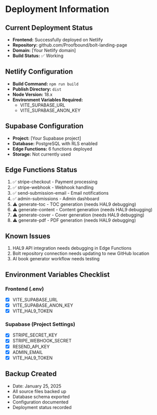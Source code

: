 # Deployment Information

## Current Deployment Status
- **Frontend:** Successfully deployed on Netlify
- **Repository:** github.com/Proofbound/bolt-landing-page
- **Domain:** [Your Netlify domain]
- **Build Status:** ✅ Working

## Netlify Configuration
- **Build Command:** `npm run build`
- **Publish Directory:** `dist`
- **Node Version:** 18.x
- **Environment Variables Required:**
  - VITE_SUPABASE_URL
  - VITE_SUPABASE_ANON_KEY

## Supabase Configuration
- **Project:** [Your Supabase project]
- **Database:** PostgreSQL with RLS enabled
- **Edge Functions:** 6 functions deployed
- **Storage:** Not currently used

## Edge Functions Status
1. ✅ stripe-checkout - Payment processing
2. ✅ stripe-webhook - Webhook handling
3. ✅ send-submission-email - Email notifications
4. ✅ admin-submissions - Admin dashboard
5. ⚠️ generate-toc - TOC generation (needs HAL9 debugging)
6. ⚠️ generate-content - Content generation (needs HAL9 debugging)
7. ⚠️ generate-cover - Cover generation (needs HAL9 debugging)
8. ⚠️ generate-pdf - PDF generation (needs HAL9 debugging)

## Known Issues
1. HAL9 API integration needs debugging in Edge Functions
2. Bolt repository connection needs updating to new GitHub location
3. AI book generator workflow needs testing

## Environment Variables Checklist
### Frontend (.env)
- [x] VITE_SUPABASE_URL
- [x] VITE_SUPABASE_ANON_KEY
- [x] VITE_HAL9_TOKEN

### Supabase (Project Settings)
- [x] STRIPE_SECRET_KEY
- [x] STRIPE_WEBHOOK_SECRET
- [x] RESEND_API_KEY
- [x] ADMIN_EMAIL
- [x] VITE_HAL9_TOKEN

## Backup Created
- Date: January 25, 2025
- All source files backed up
- Database schema exported
- Configuration documented
- Deployment status recorded